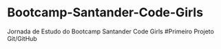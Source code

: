 # Bootcamp-Santander-Code-Girls
Jornada de Estudo do Bootcamp Santander Code Girls
#Primeiro Projeto Git/GitHub

